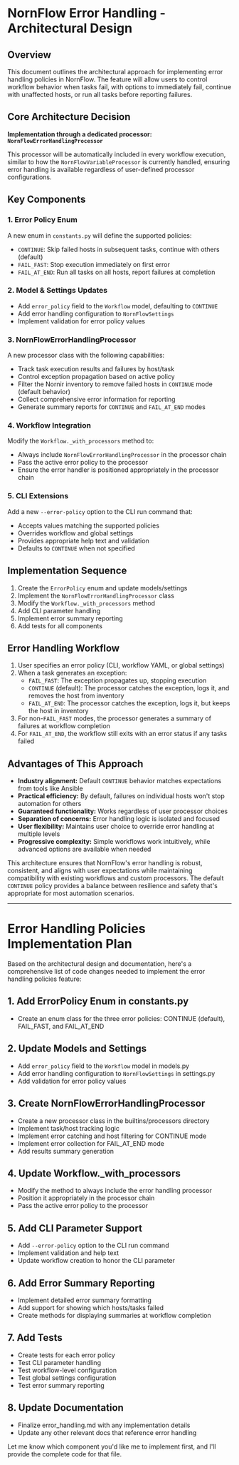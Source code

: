# NornFlow Error Handling - Architectural Design

## Overview

This document outlines the architectural approach for implementing error handling policies in NornFlow. The feature will allow users to control workflow behavior when tasks fail, with options to immediately fail, continue with unaffected hosts, or run all tasks before reporting failures.

## Core Architecture Decision

**Implementation through a dedicated processor: `NornFlowErrorHandlingProcessor`**

This processor will be automatically included in every workflow execution, similar to how the `NornFlowVariableProcessor` is currently handled, ensuring error handling is available regardless of user-defined processor configurations.

## Key Components

### 1. Error Policy Enum

A new enum in `constants.py` will define the supported policies:
- `CONTINUE`: Skip failed hosts in subsequent tasks, continue with others (default)
- `FAIL_FAST`: Stop execution immediately on first error
- `FAIL_AT_END`: Run all tasks on all hosts, report failures at completion

### 2. Model & Settings Updates

- Add `error_policy` field to the `Workflow` model, defaulting to `CONTINUE`
- Add error handling configuration to `NornFlowSettings`
- Implement validation for error policy values

### 3. NornFlowErrorHandlingProcessor

A new processor class with the following capabilities:
- Track task execution results and failures by host/task
- Control exception propagation based on active policy
- Filter the Nornir inventory to remove failed hosts in `CONTINUE` mode (default behavior)
- Collect comprehensive error information for reporting
- Generate summary reports for `CONTINUE` and `FAIL_AT_END` modes

### 4. Workflow Integration

Modify the `Workflow._with_processors` method to:
- Always include `NornFlowErrorHandlingProcessor` in the processor chain
- Pass the active error policy to the processor
- Ensure the error handler is positioned appropriately in the processor chain

### 5. CLI Extensions

Add a new `--error-policy` option to the CLI run command that:
- Accepts values matching the supported policies
- Overrides workflow and global settings
- Provides appropriate help text and validation
- Defaults to `CONTINUE` when not specified

## Implementation Sequence

1. Create the `ErrorPolicy` enum and update models/settings
2. Implement the `NornFlowErrorHandlingProcessor` class
3. Modify the `Workflow._with_processors` method
4. Add CLI parameter handling
5. Implement error summary reporting
6. Add tests for all components

## Error Handling Workflow

1. User specifies an error policy (CLI, workflow YAML, or global settings)
2. When a task generates an exception:
   - `FAIL_FAST`: The exception propagates up, stopping execution
   - `CONTINUE` (default): The processor catches the exception, logs it, and removes the host from inventory
   - `FAIL_AT_END`: The processor catches the exception, logs it, but keeps the host in inventory
3. For non-`FAIL_FAST` modes, the processor generates a summary of failures at workflow completion
4. For `FAIL_AT_END`, the workflow still exits with an error status if any tasks failed

## Advantages of This Approach

- **Industry alignment:** Default `CONTINUE` behavior matches expectations from tools like Ansible
- **Practical efficiency:** By default, failures on individual hosts won't stop automation for others
- **Guaranteed functionality:** Works regardless of user processor choices
- **Separation of concerns:** Error handling logic is isolated and focused
- **User flexibility:** Maintains user choice to override error handling at multiple levels
- **Progressive complexity:** Simple workflows work intuitively, while advanced options are available when needed

This architecture ensures that NornFlow's error handling is robust, consistent, and aligns with user expectations while maintaining compatibility with existing workflows and custom processors. The default `CONTINUE` policy provides a balance between resilience and safety that's appropriate for most automation scenarios.




-----


# Error Handling Policies Implementation Plan

Based on the architectural design and documentation, here's a comprehensive list of code changes needed to implement the error handling policies feature:

## 1. Add ErrorPolicy Enum in constants.py
- Create an enum class for the three error policies: CONTINUE (default), FAIL_FAST, and FAIL_AT_END

## 2. Update Models and Settings
- Add `error_policy` field to the `Workflow` model in models.py
- Add error handling configuration to `NornFlowSettings` in settings.py
- Add validation for error policy values

## 3. Create NornFlowErrorHandlingProcessor
- Create a new processor class in the builtins/processors directory
- Implement task/host tracking logic
- Implement error catching and host filtering for CONTINUE mode
- Implement error collection for FAIL_AT_END mode
- Add results summary generation

## 4. Update Workflow._with_processors
- Modify the method to always include the error handling processor
- Position it appropriately in the processor chain
- Pass the active error policy to the processor

## 5. Add CLI Parameter Support
- Add `--error-policy` option to the CLI run command
- Implement validation and help text
- Update workflow creation to honor the CLI parameter

## 6. Add Error Summary Reporting
- Implement detailed error summary formatting
- Add support for showing which hosts/tasks failed
- Create methods for displaying summaries at workflow completion

## 7. Add Tests
- Create tests for each error policy
- Test CLI parameter handling
- Test workflow-level configuration
- Test global settings configuration
- Test error summary reporting

## 8. Update Documentation
- Finalize error_handling.md with any implementation details
- Update any other relevant docs that reference error handling

Let me know which component you'd like me to implement first, and I'll provide the complete code for that file.
